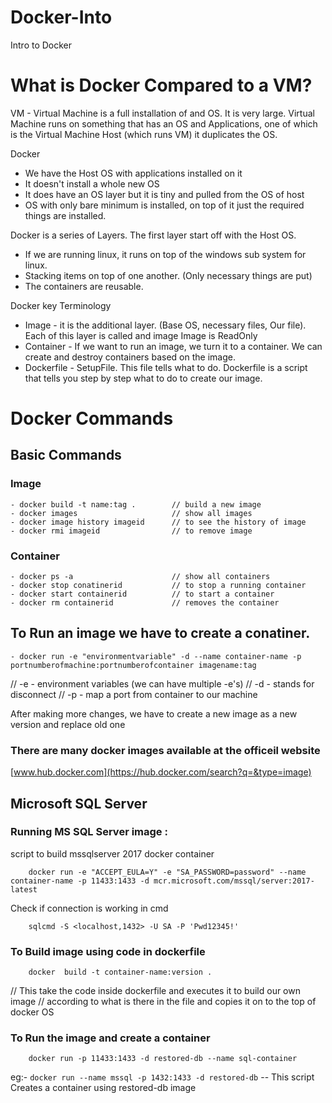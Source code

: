 # Docker-Into
Intro to Docker
# What is Docker Compared to a VM?

VM - Virtual Machine is a full installation of and OS. It is very large.
Virtual Machine runs on something that has an OS and Applications, one of which is the Virtual Machine Host (which runs VM)
it duplicates the OS.

Docker
- We have the Host OS with applications installed on it
- It doesn't install a whole new OS
- It does have an OS layer but it is tiny and pulled from the OS of host 
- OS with only bare minimum is installed, on top of it just the required things are installed.

Docker is a series of Layers. The first layer start off with the Host OS.
- If we are running linux, it runs on top of the windows sub system for linux.
- Stacking items on top of one another. (Only necessary things are put)
- The containers are reusable.

Docker key Terminology
- Image - it is the additional layer. (Base OS, necessary files, Our file). Each of this layer is called and image
Image is ReadOnly
- Container - If we want to run an image, we turn it to a container. We can create and destroy containers based on the image.
- Dockerfile - SetupFile. This file tells what to do.
Dockerfile is a script that tells you step by step what to do to create our image.

# Docker Commands
## Basic Commands
### Image
```
- docker build -t name:tag .        // build a new image
- docker images                     // show all images
- docker image history imageid      // to see the history of image 
- docker rmi imageid                // to remove image
```
### Container
```
- docker ps -a                      // show all containers
- docker stop conatinerid           // to stop a running container
- docker start containerid          // to start a container
- docker rm containerid             // removes the container
```
## To Run an image we have to create a conatiner.
```
- docker run -e "environmentvariable" -d --name container-name -p portnumberofmachine:portnumberofcontainer imagename:tag
```
// -e - environment variables (we can have multiple -e's)
// -d - stands for disconnect
// -p - map a port from container to our machine


After making more changes, we have to create a new image as a new version and replace old one

### There are many docker images available at the officeil website
[www.hub.docker.com](https://hub.docker.com/search?q=&type=image)


## Microsoft SQL Server
### Running MS SQL Server image :
script to build mssqlserver 2017 docker container
```
    docker run -e "ACCEPT_EULA=Y" -e "SA_PASSWORD=password" --name container-name -p 11433:1433 -d mcr.microsoft.com/mssql/server:2017-latest
```
Check if connection is working in cmd
```
    sqlcmd -S <localhost,1432> -U SA -P 'Pwd12345!'
```

### To Build image using code in dockerfile
```
    docker  build -t container-name:version .
```
// This take the code inside dockerfile and executes it to build our own image
// according to what is there in the file and copies it on to the top of docker OS

### To Run the image and create a container
```
    docker run -p 11433:1433 -d restored-db --name sql-container
```
eg:-  `docker run --name mssql -p 1432:1433 -d restored-db`  -- This script Creates a container using restored-db image
    
